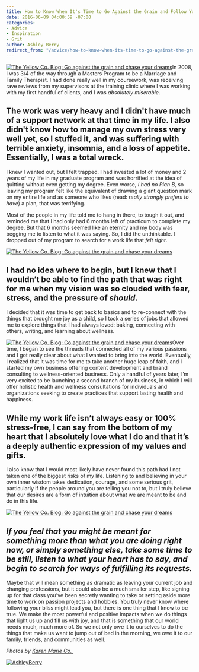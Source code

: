 ```yaml
---
title: How to Know When It's Time to Go Against the Grain and Follow Your Dream
date: 2016-06-09 04:00:59 -07:00
categories:
- Advice
- Inspiration
- Grit
author: Ashley Berry
redirect_from: "/advice/how-to-know-when-its-time-to-go-against-the-grain-and-follow-your-dream/"
---
```


[![The Yellow Co. Blog: Go against the grain and chase your dreams](https://yellow-blog-images.imgix.net/2016/06/MG_45021.jpg)](https://yellow-blog-images.imgix.net/2016/06/MG_45021.jpg)In 2008, I was 3/4 of the way through a Masters Program to be a Marriage and Family Therapist. I had done really well in my coursework, was receiving rave reviews from my supervisors at the training clinic where I was working with my first handful of clients, and I was _absolutely miserable_.

## The work was very heavy and I didn't have much of a support network at that time in my life. I also didn't know how to manage my own stress very well yet, so I stuffed it, and was suffering with terrible anxiety, insomnia, and a loss of appetite. Essentially, I was a total wreck.

I knew I wanted out, but I felt trapped. I had invested a lot of money and 2 years of my life in my graduate program and was horrified at the idea of quitting without even getting my degree. Even worse, _I had no Plan B,_ so leaving my program felt like the equivalent of drawing a giant question mark on my entire life and as someone who likes (read: _really strongly prefers to have_) a plan, that was terrifying.

Most of the people in my life told me to hang in there, to tough it out, and reminded me that I had only had 6 months left of practicum to complete my degree. But that 6 months seemed like an eternity and my body was begging me to listen to what it was saying. So, I did the unthinkable. I dropped out of my program to search for a work life that _felt right_.

[![The Yellow Co. Blog: Go against the grain and chase your dreams](https://yellow-blog-images.imgix.net/2016/06/MG_43481.jpg)](https://yellow-blog-images.imgix.net/2016/06/MG_43481.jpg)

## I had no idea where to begin, but I knew that I wouldn’t be able to find the path that was right for me when my vision was so clouded with fear, stress, and the pressure of _should_.

I decided that it was time to get back to basics and to re-connect with the things that brought me joy as a child, so I took a series of jobs that allowed me to explore things that I had always loved: baking, connecting with others, writing, and learning about wellness.

[![The Yellow Co. Blog: Go against the grain and chase your dreams](https://yellow-blog-images.imgix.net/2016/06/MG_43141.jpg)](https://yellow-blog-images.imgix.net/2016/06/MG_43141.jpg)Over time, I began to see the threads that connected all of my various passions and I got really clear about what I wanted to bring into the world. Eventually, I realized that it was time for me to take another huge leap of faith, and I started my own business offering content development and brand consulting to wellness-oriented business. Only a handful of years later, I’m very excited to be launching a second branch of my business, in which I will offer holistic health and wellness consultations for individuals and organizations seeking to create practices that support lasting health and happiness.

## While my work life isn’t always easy or 100% stress-free, I can say from the bottom of my heart that I absolutely love what I do and that it’s a deeply authentic expression of my values and gifts.

I also know that I would most likely have never found this path had I not taken one of the biggest risks of my life. Listening to and believing in your own inner wisdom takes dedication, courage, and some serious grit, particularly if the people around you are telling you not to, but I truly believe that our desires are a form of intuition about what we are meant to be and do in this life.

[![The Yellow Co. Blog: Go against the grain and chase your dreams](https://yellow-blog-images.imgix.net/2016/06/MG_43881.jpg)](https://yellow-blog-images.imgix.net/2016/06/MG_43881.jpg)

## _If you feel that you might be meant for something more than what you are doing right now, or simply something else, take some time to be still, listen to what your heart has to say, and begin to search for ways of fulfilling its requests._

Maybe that will mean something as dramatic as leaving your current job and changing professions, but it could also be a much smaller step, like signing up for that class you’ve been secretly wanting to take or setting aside more time to work on passion projects and hobbies. You truly never know where following your bliss might lead you, but there is one thing that I know to be true. We make the most powerful and positive impacts when we do things that light us up and fill us with joy, and that is something that our world needs much, much more of. So we not only owe it to ourselves to do the things that make us want to jump out of bed in the morning, we owe it to our family, friends, and communities as well.

_Photos by [Karen Marie Co.](http://karenmarieco.com/)_[ ](http://karenmarieco.com/)

[![AshleyBerry](https://yellow-blog-images.imgix.net/2016/06/AshleyBerry.jpg)](http://helloashleyberry.com/about/)
